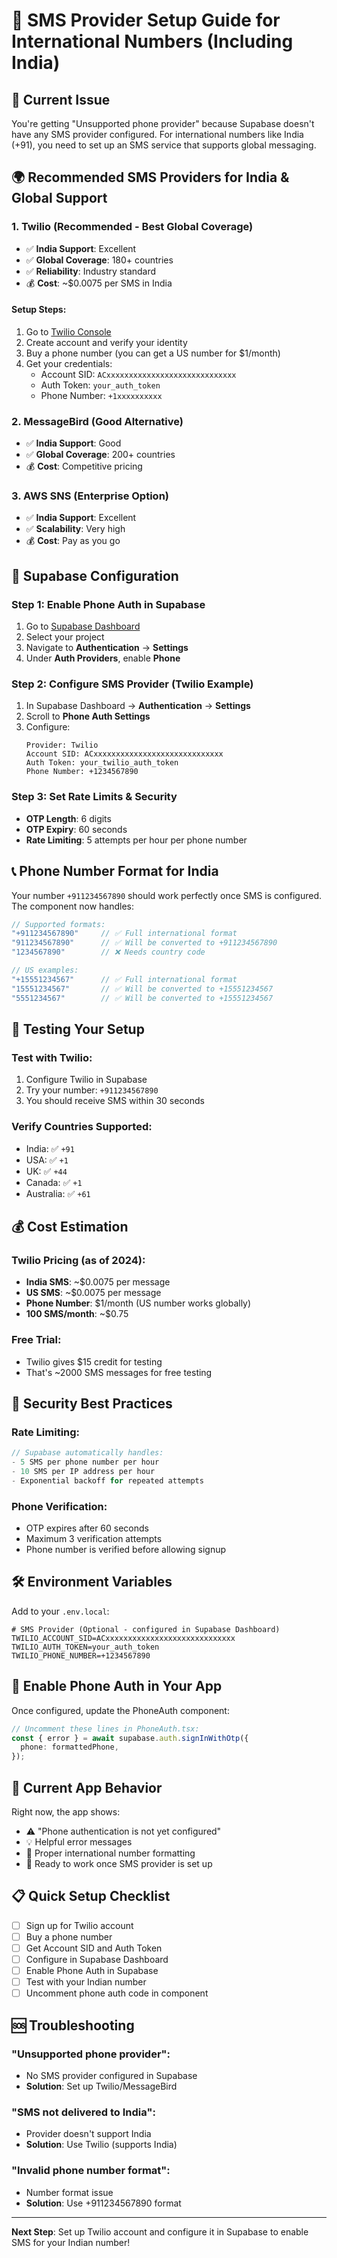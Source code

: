 # 📱 SMS Provider Setup Guide for International Numbers (Including India)

## 🚨 Current Issue
You're getting "Unsupported phone provider" because Supabase doesn't have any SMS provider configured. For international numbers like India (+91), you need to set up an SMS service that supports global messaging.

## 🌍 Recommended SMS Providers for India & Global Support

### 1. **Twilio** (Recommended - Best Global Coverage)
- ✅ **India Support**: Excellent
- ✅ **Global Coverage**: 180+ countries
- ✅ **Reliability**: Industry standard
- 💰 **Cost**: ~$0.0075 per SMS in India

#### Setup Steps:
1. Go to [Twilio Console](https://console.twilio.com/)
2. Create account and verify your identity
3. Buy a phone number (you can get a US number for $1/month)
4. Get your credentials:
   - Account SID: `ACxxxxxxxxxxxxxxxxxxxxxxxxxxxxx`
   - Auth Token: `your_auth_token`
   - Phone Number: `+1xxxxxxxxxx`

### 2. **MessageBird** (Good Alternative)
- ✅ **India Support**: Good
- ✅ **Global Coverage**: 200+ countries
- 💰 **Cost**: Competitive pricing

### 3. **AWS SNS** (Enterprise Option)
- ✅ **India Support**: Excellent
- ✅ **Scalability**: Very high
- 💰 **Cost**: Pay as you go

## 🔧 Supabase Configuration

### Step 1: Enable Phone Auth in Supabase
1. Go to [Supabase Dashboard](https://supabase.com/dashboard)
2. Select your project
3. Navigate to **Authentication** → **Settings**
4. Under **Auth Providers**, enable **Phone**

### Step 2: Configure SMS Provider (Twilio Example)
1. In Supabase Dashboard → **Authentication** → **Settings**
2. Scroll to **Phone Auth Settings**
3. Configure:
   ```
   Provider: Twilio
   Account SID: ACxxxxxxxxxxxxxxxxxxxxxxxxxxxxx
   Auth Token: your_twilio_auth_token
   Phone Number: +1234567890
   ```

### Step 3: Set Rate Limits & Security
- **OTP Length**: 6 digits
- **OTP Expiry**: 60 seconds
- **Rate Limiting**: 5 attempts per hour per phone number

## 📞 Phone Number Format for India

Your number `+911234567890` should work perfectly once SMS is configured. The component now handles:

```typescript
// Supported formats:
"+911234567890"     // ✅ Full international format
"911234567890"      // ✅ Will be converted to +911234567890
"1234567890"        // ❌ Needs country code

// US examples:
"+15551234567"      // ✅ Full international format
"15551234567"       // ✅ Will be converted to +15551234567
"5551234567"        // ✅ Will be converted to +15551234567
```

## 🧪 Testing Your Setup

### Test with Twilio:
1. Configure Twilio in Supabase
2. Try your number: `+911234567890`
3. You should receive SMS within 30 seconds

### Verify Countries Supported:
- India: ✅ `+91`
- USA: ✅ `+1`
- UK: ✅ `+44`
- Canada: ✅ `+1`
- Australia: ✅ `+61`

## 💰 Cost Estimation

### Twilio Pricing (as of 2024):
- **India SMS**: ~$0.0075 per message
- **US SMS**: ~$0.0075 per message
- **Phone Number**: $1/month (US number works globally)
- **100 SMS/month**: ~$0.75

### Free Trial:
- Twilio gives $15 credit for testing
- That's ~2000 SMS messages for free testing

## 🔐 Security Best Practices

### Rate Limiting:
```javascript
// Supabase automatically handles:
- 5 SMS per phone number per hour
- 10 SMS per IP address per hour
- Exponential backoff for repeated attempts
```

### Phone Verification:
- OTP expires after 60 seconds
- Maximum 3 verification attempts
- Phone number is verified before allowing signup

## 🛠️ Environment Variables

Add to your `.env.local`:
```env
# SMS Provider (Optional - configured in Supabase Dashboard)
TWILIO_ACCOUNT_SID=ACxxxxxxxxxxxxxxxxxxxxxxxxxxxxx
TWILIO_AUTH_TOKEN=your_auth_token
TWILIO_PHONE_NUMBER=+1234567890
```

## 🚀 Enable Phone Auth in Your App

Once configured, update the PhoneAuth component:

```typescript
// Uncomment these lines in PhoneAuth.tsx:
const { error } = await supabase.auth.signInWithOtp({
  phone: formattedPhone,
});
```

## 🔄 Current App Behavior

Right now, the app shows:
- ⚠️ "Phone authentication is not yet configured"
- 💡 Helpful error messages
- 📱 Proper international number formatting
- 🔄 Ready to work once SMS provider is set up

## 📋 Quick Setup Checklist

- [ ] Sign up for Twilio account
- [ ] Buy a phone number
- [ ] Get Account SID and Auth Token
- [ ] Configure in Supabase Dashboard
- [ ] Enable Phone Auth in Supabase
- [ ] Test with your Indian number
- [ ] Uncomment phone auth code in component

## 🆘 Troubleshooting

### "Unsupported phone provider":
- No SMS provider configured in Supabase
- **Solution**: Set up Twilio/MessageBird

### "SMS not delivered to India":
- Provider doesn't support India
- **Solution**: Use Twilio (supports India)

### "Invalid phone number format":
- Number format issue
- **Solution**: Use +911234567890 format

---

**Next Step**: Set up Twilio account and configure it in Supabase to enable SMS for your Indian number!
